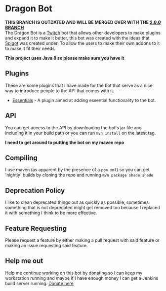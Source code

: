 Dragon Bot
==========
**THIS BRANCH IS OUTDATED AND WILL BE MERGED OVER WITH THE [2.0.0 BRANCH](https://github.com/Dragovorn/dragon-bot/tree/2.0.0 "Version 2 Branch")**  
The Dragon Bot is a [Twitch](https://twitch.tv/ "Twitch.tv") bot that allows other developers to make plugins and expand it to make it better,
this bot was created with the ideas that [Spigot](https://www.spigotmc.org/ "Spigot's Webpage") was created under. To allow the users to make their
own addons to it to make it fit their needs.

**This project uses Java 8 so please make sure you have it**

Plugins
-------
These are some plugins that I have made for the bot that serve as a nice way to introduce people to the API that comes with it.
  
- [Essentials](https://github.com/Dragovorn/essentials "Dragon Bot Essentials' Github") - A plugin aimed at adding essential functionality to the bot.

API
---
You can get access to the API by downloading the bot's jar file and including it in your build path
or you can run `mvn install` on the latest tag.

**I need to get around to putting the bot on my maven repo**

Compiling
---------
I use maven (as apparent by the presence of a `pom.xml`) so you can get 'nightly' builds
by cloning the repo and running `mvn package shade:shade`

Deprecation Policy
------------------
I like to clean deprecated things out as quickly as possible, sometimes something that is
not deprecated might get removed too because I replaced it with something I think to be more effective.

Feature Requesting
------------------
Please request a feature by either making a pull request with said feature or making an issue
requesting said feature.

Help me out
-----------
Help me continue working on this bot by donating so I can keep my workstation running
and maybe if I have enough money I can get a Jenkins build server running. [Donate here](https://twitch.streamlabs.com/Dragovorn)
